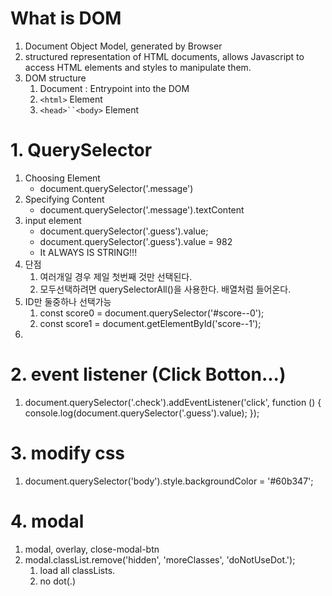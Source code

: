 # What is DOM
1. Document Object Model, generated by Browser
2. structured representation of HTML documents, allows Javascript to access HTML elements and styles to manipulate them.
3. DOM structure
   1. Document : Entrypoint into the DOM
   2. `<html>` Element
   3. `<head>``<body>` Element


# 1. QuerySelector
1. Choosing Element
   - document.querySelector('.message')
2. Specifying Content
   - document.querySelector('.message').textContent
3. input element
   - document.querySelector('.guess').value;
   - document.querySelector('.guess').value = 982
   - It ALWAYS IS STRING!!!
4. 단점
   1. 여러개일 경우 제일 첫번째 것만 선택된다. 
   2. 모두선택하려면 querySelectorAll()을 사용한다. 배열처럼 들어온다.
5. ID만 둘중하나 선택가능
   1. const score0 = document.querySelector('#score--0');
   2. const score1 = document.getElementById('score--1');
6. 

# 2. event listener (Click Botton...)
1. document.querySelector('.check').addEventListener('click', function () {
    console.log(document.querySelector('.guess').value);
    });

# 3. modify css
1. document.querySelector('body').style.backgroundColor = '#60b347';

# 4. modal
1. modal, overlay, close-modal-btn
2. modal.classList.remove('hidden', 'moreClasses', 'doNotUseDot.');
   1. load all classLists.
   2. no dot(.)
